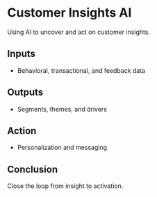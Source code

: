 # Customer Insights AI

Using AI to uncover and act on customer insights.

## Inputs
- Behavioral, transactional, and feedback data

## Outputs
- Segments, themes, and drivers

## Action
- Personalization and messaging

## Conclusion
Close the loop from insight to activation.
